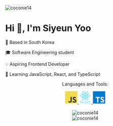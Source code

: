 <p align="left"> <img src="https://komarev.com/ghpvc/?username=coconie14&label=Profile%20views&color=0e75b6&style=flat" alt="coconie14" /> </p>

<h1 align="left">Hi 👋, I'm Siyeun Yoo</h1>
<p>📍 Based in South Korea </p>
<p>🎓 Software Engineering student</p>
<p>💡 Aspiring Frontend Developer</p> 
<p>🚀 Learning JavaScript, React, and TypeScript</p>



<p align="center">Languages and Tools:</p>

<div align="center">
  <a href="https://developer.mozilla.org/en-US/docs/Web/JavaScript" target="_blank" rel="noreferrer">
    <img src="https://raw.githubusercontent.com/devicons/devicon/master/icons/javascript/javascript-original.svg" alt="javascript" width="40" height="40"/>
  </a>
  <a href="https://reactjs.org/" target="_blank" rel="noreferrer">
    <img src="https://raw.githubusercontent.com/devicons/devicon/master/icons/react/react-original-wordmark.svg" alt="react" width="40" height="40"/>
  </a>
  <a href="https://www.typescriptlang.org/" target="_blank" rel="noreferrer">
    <img src="https://raw.githubusercontent.com/devicons/devicon/master/icons/typescript/typescript-original.svg" alt="typescript" width="40" height="40"/>
  </a>
</div>
 
 
<div align="center">
  <img src="https://github-readme-stats.vercel.app/api/top-langs?username=coconie14&show_icons=true&locale=en&layout=compact" alt="coconie14" />
</div>

<div align="center">
  <img src="https://github-readme-stats.vercel.app/api?username=coconie14&show_icons=true&locale=en" alt="coconie14" />
</div>



